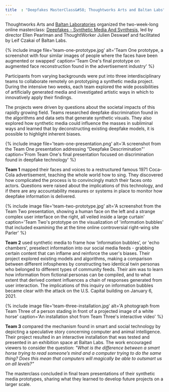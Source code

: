 ```yaml
---
title  : "Deepfakes MasterClass&#58; Thoughtworks Arts and Baltan Labs"
---
```


Thoughtworks Arts and [Baltan Laboratories](https://www.baltanlaboratories.org/) organized the two-week-long online masterclass: [Deepfakes - Synthetic Media And Synthesis](https://www.baltanlaboratories.org/library/synthetic-media-hackathon), led by director Ellen Pearlman and ThoughtWorker Julien Deswaef and facilitated by Leif Czakai of Baltan Labs.

{% include image file='team-one-prototype.jpg'
   alt='Team One prototype, a screenshot with four similar images of people where the faces have been augmented or swapped'
   caption='Team One\'s final prototype on augmented face reconstruction found in the advertisement industry' %}

<!--excerpt-ends-->

Participants from varying backgrounds were put into three interdisciplinary teams to collaborate remotely on prototyping a synthetic media project. During the intensive two weeks, each team explored the wide possibilities of artificially generated media and investigated artistic ways in which to innovatively apply their findings.

The projects were driven by questions about the societal impacts of this rapidly growing field. Teams researched deepfake discrimination found in the algorithms and data sets that generate synthetic visuals. They also explored how synthetic media could influence the masses in subliminal ways and learned that by deconstructing existing deepfake models, it is possible to highlight inherent biases.

{% include image file='team-one-presentation.png'
   alt='A screenshot from the Team One presentation addressing "Deepfake Descrimination"'
   caption='From Team One\'s final presentation focused on discrimination found in deepfake technology' %}

**Team 1** mapped their faces and voices to a restructured famous 1971 Coca-Cola advertisement, teaching the whole world how to sing. They discovered how complicated the process is to convincingly match their faces onto actors. Questions were raised about the implications of this technology, and if there are any accountability measures or systems in place to monitor how deepfake information is delivered.

{% include image file='team-two-prototype.jpg'
   alt='A screenshot from the Team Two presentation, showing a human face on the left and a strange complex user interface on the right, all veiled inside a large curtain'
   caption='Team Two\'s prototype on the visualization of \'information bubbles\' that included examining the at the time online controversial right-wing site Parler' %}

**Team 2** used synthetic media to frame how ‘information bubbles’, or 'echo chambers', preselect information into our social media feeds - grabbing certain content that can inflame and reinforce the  user's biases. Their project explored existing models and algorithms, making a comparison between different infospheres by constructing two identical twin personas who belonged to different types of community feeds. Their aim was to learn how information from fictional personas can be compiled, and to what extent that derived content influences a chain of responses generated from user interaction. The implications of this inquiry on information bubbles became clear with the attack on the U.S. Capital building on January 6, 2021.

{% include image file='team-three-installation.jpg'
   alt='A photograph from Team Three of a person stading in front of a projected image of a white horse'
   caption='An installation shot from Team Three\'s interactive video' %}

**Team 3** compared the mechanism found in smart and social technology by depicting a speculative story concerning computer and animal intelligence. Their project resulted in an interactive installation that was tested and presented in an exhibition space at Baltan Labs. The work encouraged viewers to consider the question: *"What is the difference between a smart horse trying to read someone’s mind and a computer trying to do the same thing? Does this mean that computers will magically be able to outsmart us on all levels?"*

The masterclass concluded in final team presentations of their synthetic media prototypes, sharing what they learned to develop future projects on a larger scale.
